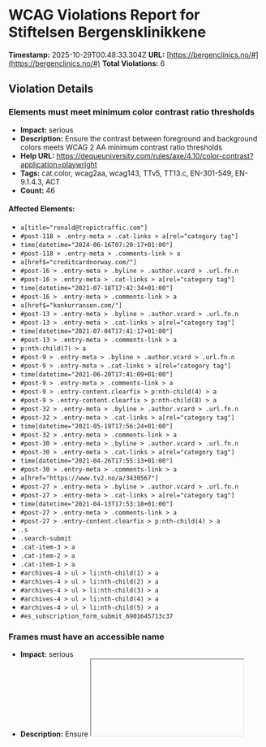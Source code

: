 # WCAG Violations Report for Stiftelsen Bergensklinikkene

**Timestamp:** 2025-10-29T00:48:33.304Z
**URL:** [https://bergenclinics.no/#](https://bergenclinics.no/#)
**Total Violations:** 6

## Violation Details

### Elements must meet minimum color contrast ratio thresholds

- **Impact:** serious
- **Description:** Ensure the contrast between foreground and background colors meets WCAG 2 AA minimum contrast ratio thresholds
- **Help URL:** https://dequeuniversity.com/rules/axe/4.10/color-contrast?application=playwright
- **Tags:** cat.color, wcag2aa, wcag143, TTv5, TT13.c, EN-301-549, EN-9.1.4.3, ACT
- **Count:** 46

#### Affected Elements:

- `a[title="ronald@tropictraffic.com"]`
- `#post-118 > .entry-meta > .cat-links > a[rel="category tag"]`
- `time[datetime="2024-06-16T07:20:17+01:00"]`
- `#post-118 > .entry-meta > .comments-link > a`
- `a[href$="creditcardnorway.com/"]`
- `#post-16 > .entry-meta > .byline > .author.vcard > .url.fn.n`
- `#post-16 > .entry-meta > .cat-links > a[rel="category tag"]`
- `time[datetime="2021-07-18T17:42:34+01:00"]`
- `#post-16 > .entry-meta > .comments-link > a`
- `a[href$="konkurransen.com/"]`
- `#post-13 > .entry-meta > .byline > .author.vcard > .url.fn.n`
- `#post-13 > .entry-meta > .cat-links > a[rel="category tag"]`
- `time[datetime="2021-07-04T17:41:17+01:00"]`
- `#post-13 > .entry-meta > .comments-link > a`
- `p:nth-child(7) > a`
- `#post-9 > .entry-meta > .byline > .author.vcard > .url.fn.n`
- `#post-9 > .entry-meta > .cat-links > a[rel="category tag"]`
- `time[datetime="2021-06-20T17:41:09+01:00"]`
- `#post-9 > .entry-meta > .comments-link > a`
- `#post-9 > .entry-content.clearfix > p:nth-child(4) > a`
- `#post-9 > .entry-content.clearfix > p:nth-child(8) > a`
- `#post-32 > .entry-meta > .byline > .author.vcard > .url.fn.n`
- `#post-32 > .entry-meta > .cat-links > a[rel="category tag"]`
- `time[datetime="2021-05-19T17:56:24+01:00"]`
- `#post-32 > .entry-meta > .comments-link > a`
- `#post-30 > .entry-meta > .byline > .author.vcard > .url.fn.n`
- `#post-30 > .entry-meta > .cat-links > a[rel="category tag"]`
- `time[datetime="2021-04-26T17:55:13+01:00"]`
- `#post-30 > .entry-meta > .comments-link > a`
- `a[href="https://www.tv2.no/a/3430567"]`
- `#post-27 > .entry-meta > .byline > .author.vcard > .url.fn.n`
- `#post-27 > .entry-meta > .cat-links > a[rel="category tag"]`
- `time[datetime="2021-04-13T17:53:18+01:00"]`
- `#post-27 > .entry-meta > .comments-link > a`
- `#post-27 > .entry-content.clearfix > p:nth-child(4) > a`
- `.s`
- `.search-submit`
- `.cat-item-3 > a`
- `.cat-item-2 > a`
- `.cat-item-1 > a`
- `#archives-4 > ul > li:nth-child(1) > a`
- `#archives-4 > ul > li:nth-child(2) > a`
- `#archives-4 > ul > li:nth-child(3) > a`
- `#archives-4 > ul > li:nth-child(4) > a`
- `#archives-4 > ul > li:nth-child(5) > a`
- `#es_subscription_form_submit_6901645713c37`

### Frames must have an accessible name

- **Impact:** serious
- **Description:** Ensure <iframe> and <frame> elements have an accessible name
- **Help URL:** https://dequeuniversity.com/rules/axe/4.10/frame-title?application=playwright
- **Tags:** cat.text-alternatives, wcag2a, wcag412, section508, section508.22.i, TTv5, TT12.d, EN-301-549, EN-9.4.1.2
- **Count:** 1

#### Affected Elements:

- `iframe[width="345"]`

### Form elements must have labels

- **Impact:** critical
- **Description:** Ensure every form element has a label
- **Help URL:** https://dequeuniversity.com/rules/axe/4.10/label?application=playwright
- **Tags:** cat.forms, wcag2a, wcag412, section508, section508.22.n, TTv5, TT5.c, EN-301-549, EN-9.4.1.2, ACT
- **Count:** 1

#### Affected Elements:

- `.es_txt_email`

### Aside should not be contained in another landmark

- **Impact:** moderate
- **Description:** Ensure the complementary landmark or aside is at top level
- **Help URL:** https://dequeuniversity.com/rules/axe/4.10/landmark-complementary-is-top-level?application=playwright
- **Tags:** cat.semantics, best-practice
- **Count:** 2

#### Affected Elements:

- `#recent-posts-3`
- `#nav_menu-3`

### Landmarks should have a unique role or role/label/title (i.e. accessible name) combination

- **Impact:** moderate
- **Description:** Ensure landmarks are unique
- **Help URL:** https://dequeuniversity.com/rules/axe/4.10/landmark-unique?application=playwright
- **Tags:** cat.semantics, best-practice
- **Count:** 1

#### Affected Elements:

- `#search-4`

### All page content should be contained by landmarks

- **Impact:** moderate
- **Description:** Ensure all page content is contained by landmarks
- **Help URL:** https://dequeuniversity.com/rules/axe/4.10/region?application=playwright
- **Tags:** cat.keyboard, best-practice
- **Count:** 61

#### Affected Elements:

- `#post-118 > .entry-header`
- `#post-118 > .entry-meta > .byline`
- `#post-118 > .entry-meta > .cat-links`
- `time[datetime="2024-06-16T07:20:17+01:00"]`
- `#post-118 > .entry-meta > .comments-link`
- `#post-118 > figure`
- `#post-118 > .entry-content.clearfix`
- `#post-16 > .entry-header`
- `#post-16 > .entry-meta > .byline`
- `#post-16 > .entry-meta > .cat-links`
- `time[datetime="2021-07-18T17:42:34+01:00"]`
- `#post-16 > .entry-meta > .comments-link`
- `#post-16 > figure`
- `#post-16 > .entry-content.clearfix`
- `#post-13 > .entry-header`
- `#post-13 > .entry-meta > .byline`
- `#post-13 > .entry-meta > .cat-links`
- `time[datetime="2021-07-04T17:41:17+01:00"]`
- `#post-13 > .entry-meta > .comments-link`
- `#post-13 > figure`
- `#post-13 > .entry-content.clearfix`
- `#post-9 > .entry-header`
- `#post-9 > .entry-meta > .byline`
- `#post-9 > .entry-meta > .cat-links`
- `time[datetime="2021-06-20T17:41:09+01:00"]`
- `#post-9 > .entry-meta > .comments-link`
- `#post-9 > figure`
- `#post-9 > .entry-content.clearfix > p:nth-child(1)`
- `#post-9 > .entry-content.clearfix > h2:nth-child(2)`
- `#post-9 > .entry-content.clearfix > p:nth-child(3) > iframe[title="YouTube video player"][height="440"][allowfullscreen="allowfullscreen"], #player`
- `#post-9 > .entry-content.clearfix > p:nth-child(4)`
- `#post-9 > .entry-content.clearfix > p:nth-child(5)`
- `#post-9 > .entry-content.clearfix > h2:nth-child(6)`
- `#post-9 > .entry-content.clearfix > p:nth-child(8)`
- `#post-9 > .entry-content.clearfix > p:nth-child(9)`
- `#post-32 > .entry-header`
- `#post-32 > .entry-meta > .byline`
- `#post-32 > .entry-meta > .cat-links`
- `time[datetime="2021-05-19T17:56:24+01:00"]`
- `#post-32 > .entry-meta > .comments-link`
- `#post-32 > figure`
- `#post-32 > .entry-content.clearfix`
- `#post-30 > .entry-header`
- `#post-30 > .entry-meta > .byline`
- `#post-30 > .entry-meta > .cat-links`
- `time[datetime="2021-04-26T17:55:13+01:00"]`
- `#post-30 > .entry-meta > .comments-link`
- `#post-30 > figure`
- `#post-30 > .entry-content.clearfix`
- `#post-27 > .entry-header`
- `#post-27 > .entry-meta > .byline`
- `#post-27 > .entry-meta > .cat-links`
- `time[datetime="2021-04-13T17:53:18+01:00"]`
- `#post-27 > .entry-meta > .comments-link`
- `#post-27 > figure`
- `#post-27 > .entry-content.clearfix > p:nth-child(1)`
- `#post-27 > .entry-content.clearfix > h2`
- `#post-27 > .entry-content.clearfix > p:nth-child(3) > iframe[title="YouTube video player"][height="440"][allowfullscreen="allowfullscreen"], #player`
- `#post-27 > .entry-content.clearfix > p:nth-child(4)`
- `#post-27 > .entry-content.clearfix > p:nth-child(5)`
- `#post-27 > .entry-content.clearfix > p:nth-child(6)`
